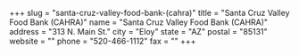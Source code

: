 +++
slug = "santa-cruz-valley-food-bank-(cahra)"
title = "Santa Cruz Valley Food Bank (CAHRA)"
name = "Santa Cruz Valley Food Bank (CAHRA)"
address = "313 N. Main St."
city = "Eloy"
state = "AZ"
postal = "85131"
website = ""
phone = "520-466-1112"
fax = ""
+++
